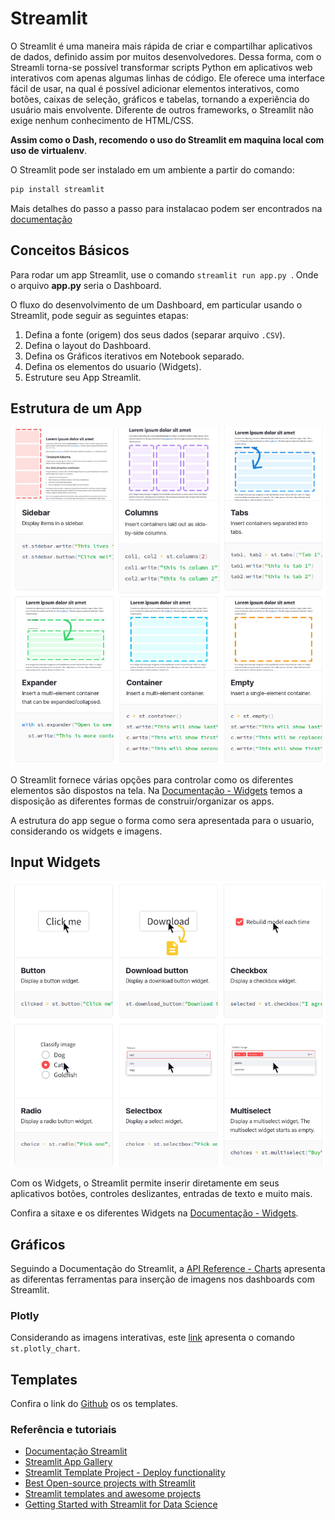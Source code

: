 # Streamlit

O Streamlit é uma maneira mais rápida de criar e compartilhar aplicativos de dados, definido assim por muitos desenvolvedores. Dessa forma, com o Streamli torna-se possível transformar scripts Python em aplicativos web interativos com apenas algumas linhas de código. Ele oferece uma interface fácil de usar, na qual é possível adicionar elementos interativos, como botões, caixas de seleção, gráficos e tabelas, tornando a experiência do usuário mais envolvente. Diferente de outros frameworks, o Streamlit não exige nenhum conhecimento de HTML/CSS. 

**Assim como o Dash, recomendo o uso do Streamlit em maquina local com uso de virtualenv**. 

O Streamlit pode ser instalado em um ambiente a partir do comando:

```bash
pip install streamlit
```

Mais detalhes do passo a passo para instalacao podem ser encontrados na [documentação](https://docs.streamlit.io/library/get-started/installation)

## Conceitos Básicos

Para rodar um app Streamlit, use o comando `streamlit run app.py `. Onde o arquivo **app.py** seria o Dashboard. 

O fluxo do desenvolvimento de um Dashboard, em particular usando o Streamlit, pode seguir as seguintes etapas:

1. Defina a fonte (origem) dos seus dados (separar arquivo `.CSV`).
2. Defina o layout do Dashboard.
3. Defina os Gráficos iterativos em Notebook separado.
4. Defina os elementos do usuario (Widgets).
5. Estruture seu App Streamlit.

## Estrutura de um App

![image](alayout.png)

O Streamlit fornece várias opções para controlar como os diferentes elementos são dispostos na tela. Na [Documentação - Widgets](https://docs.streamlit.io/library/api-reference/layout) temos a disposição as diferentes formas de construir/organizar os apps.

A estrutura do app segue o forma como sera apresentada para o usuario, considerando os widgets e imagens.

## Input Widgets

![image](widgets.png)

Com os Widgets, o Streamlit permite inserir diretamente em seus aplicativos botões, controles deslizantes, entradas de texto e muito mais.

Confira a sitaxe e os diferentes Widgets na [Documentação - Widgets](https://docs.streamlit.io/library/api-reference/widgets).

## Gráficos 

Seguindo a Documentação do Streamlit, a [API Reference - Charts](https://docs.streamlit.io/library/api-reference/charts) apresenta as diferentas ferramentas para inserção de imagens nos dashboards com Streamlit.

### Plotly

Considerando as imagens interativas, este [link](https://docs.streamlit.io/library/api-reference/charts/st.plotly_chart) apresenta o comando `st.plotly_chart`. 

## Templates

Confira o link do [Github](https://github.com/eron93br/aed-python-data-dash/tree/main/streamlit/templates) os os templates.

### Referência e tutoriais

- [Documentação Streamlit](https://docs.streamlit.io/)
- [Streamlit App Gallery](https://docs.streamlit.io/)
- [Streamlit Template Project - Deploy functionality](https://github.com/Franky1/Streamlit-Template)
- [Best Open-source projects with Streamlit](https://github.com/jrieke/best-of-streamlit) 
- [Streamlit templates and awesome projects](https://github.com/MarcSkovMadsen/awesome-streamlit)
- [Getting Started with Streamlit for Data Science](https://github.com/PacktPublishing/Getting-started-with-Streamlit-for-Data-Science)
